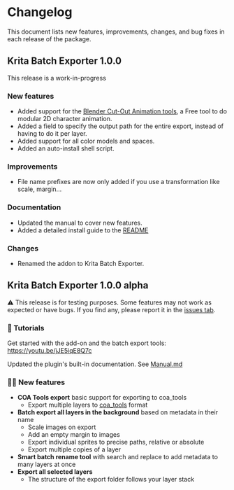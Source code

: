 # Changelog

This document lists new features, improvements, changes, and bug fixes in each release of the package.

## Krita Batch Exporter 1.0.0

This release is a work-in-progress

### New features

- Added support for the [Blender Cut-Out Animation tools](https://github.com/ndee85/coa_tools), a Free tool to do modular 2D character animation.
- Added a field to specify the output path for the entire export, instead of having to do it per layer.
- Added support for all color models and spaces.
- Added an auto-install shell script.

### Improvements

- File name prefixes are now only added if you use a transformation like scale, margin...

### Documentation

- Updated the manual to cover new features.
- Added a detailed install guide to the [README](https://github.com/GDQuest/krita-batch-exporter)

### Changes

- Renamed the addon to Krita Batch Exporter.

## Krita Batch Exporter 1.0.0 alpha

⚠ This release is for testing purposes. Some features may not work as expected or have bugs. If you find any, please report it in the [issues tab](https://github.com/GDQuest/krita-batch-exporter/issues).

### 📘 Tutorials

Get started with the add-on and the batch export tools: https://youtu.be/jJE5iqE8Q7c

Updated the plugin's built-in documentation. See [Manual.md](https://github.com/GDquest/krita-batch-exporter/blob/master/gdquest_art_tools/Manual.md)

### 🎥🕺 New features

- **COA Tools export** basic support for exporting to coa_tools
  - Export multiple layers to [coa_tools](https://github.com/ndee85/coa_tools) format
- **Batch export all layers in the background** based on metadata in their name
  - Scale images on export
  - Add an empty margin to images
  - Export individual sprites to precise paths, relative or absolute
  - Export multiple copies of a layer
- **Smart batch rename tool** with search and replace to add metadata to many layers at once
- **Export all selected layers**
  - The structure of the export folder follows your layer stack
